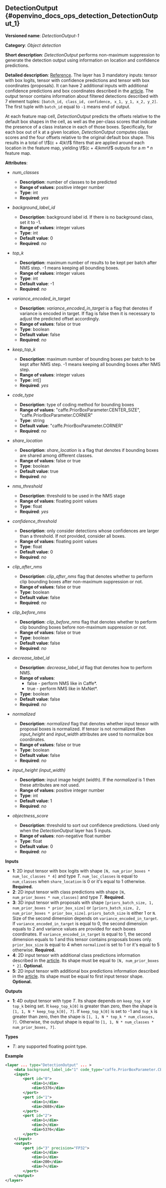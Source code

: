 ## DetectionOutput <a name="DetectionOutput"></a> {#openvino_docs_ops_detection_DetectionOutput_1}

**Versioned name**: *DetectionOutput-1*

**Category**: *Object detection*

**Short description**: *DetectionOutput* performs non-maximum suppression to generate the detection output using information on location and confidence predictions.

**Detailed description**: [Reference](https://arxiv.org/pdf/1512.02325.pdf). The layer has 3 mandatory inputs: tensor with box logits, tensor with confidence predictions and tensor with box coordinates (proposals). It can have 2 additional inputs with additional confidence predictions and box coordinates described in the [article](https://arxiv.org/pdf/1711.06897.pdf). The output tensor contains information about filtered detections described with 7 element tuples: `[batch_id, class_id, confidence, x_1, y_1, x_2, y_2]`. The first tuple with `batch_id` equal to `-1` means end of output.

At each feature map cell, *DetectionOutput* predicts the offsets relative to the default box shapes in the cell, as well as the per-class scores that indicate the presence of a class instance in each of those boxes. Specifically, for each box out of k at a given location, *DetectionOutput* computes class scores and the four offsets relative to the original default box shape. This results in a total of \f$(c + 4)k\f$ filters that are applied around each location in the feature map, yielding \f$(c + 4)kmn\f$ outputs for a *m \* n* feature map.

**Attributes**:

* *num_classes*

  * **Description**: number of classes to be predicted
  * **Range of values**: positive integer number
  * **Type**: int
  * **Required**: *yes*

* *background_label_id*

  * **Description**: background label id. If there is no background class, set it to -1.
  * **Range of values**: integer values
  * **Type**: int
  * **Default value**: 0
  * **Required**: *no*

* *top_k*

  * **Description**: maximum number of results to be kept per batch after NMS step. -1 means keeping all bounding boxes.
  * **Range of values**: integer values
  * **Type**: int
  * **Default value**: -1
  * **Required**: *no*

* *variance_encoded_in_target*

  * **Description**: *variance_encoded_in_target* is a flag that denotes if variance is encoded in target. If flag is false then it is necessary to adjust the predicted offset accordingly.
  * **Range of values**: false or true
  * **Type**: boolean
  * **Default value**: false
  * **Required**: *no*

* *keep_top_k*

  * **Description**: maximum number of bounding boxes per batch to be kept after NMS step. -1 means keeping all bounding boxes after NMS step.
  * **Range of values**: integer values
  * **Type**: int[]
  * **Required**: *yes*

* *code_type*

  * **Description**: type of coding method for bounding boxes
  * **Range of values**: "caffe.PriorBoxParameter.CENTER_SIZE", "caffe.PriorBoxParameter.CORNER"
  * **Type**: string
  * **Default value**: "caffe.PriorBoxParameter.CORNER"
  * **Required**: *no*

* *share_location*

  * **Description**: *share_location* is a flag that denotes if bounding boxes are shared among different classes.
  * **Range of values**: false or true
  * **Type**: boolean
  * **Default value**: true
  * **Required**: *no*

* *nms_threshold*

  * **Description**: threshold to be used in the NMS stage
  * **Range of values**: floating point values
  * **Type**: float
  * **Required**: *yes*

* *confidence_threshold*

  * **Description**: only consider detections whose confidences are larger than a threshold. If not provided, consider all boxes.
  * **Range of values**: floating point values
  * **Type**: float
  * **Default value**: 0
  * **Required**: *no*

* *clip_after_nms*

  * **Description**: *clip_after_nms* flag that denotes whether to perform clip bounding boxes after non-maximum suppression or not.
  * **Range of values**: false or true
  * **Type**: boolean
  * **Default value**: false
  * **Required**: *no*

* *clip_before_nms*

  * **Description**: *clip_before_nms* flag that denotes whether to perform clip bounding boxes before non-maximum suppression or not.
  * **Range of values**: false or true
  * **Type**: boolean
  * **Default value**: false
  * **Required**: *no*

* *decrease_label_id*

  * **Description**: *decrease_label_id* flag that denotes how to perform NMS.
  * **Range of values**:
    * false - perform NMS like in Caffe\*.
    * true - perform NMS like in MxNet\*.
  * **Type**: boolean
  * **Default value**: false
  * **Required**: *no*

* *normalized*

  * **Description**: *normalized* flag that denotes whether input tensor with proposal boxes is normalized. If tensor is not normalized then *input_height* and *input_width* attributes are used to normalize box coordinates.
  * **Range of values**: false or true
  * **Type**: boolean
  * **Default value**: false
  * **Required**: *no*

* *input_height (input_width)*

  * **Description**: input image height (width). If the *normalized* is 1 then these attributes are not used.
  * **Range of values**: positive integer number
  * **Type**: int
  * **Default value**: 1
  * **Required**: *no*

* *objectness_score*

  * **Description**: threshold to sort out confidence predictions. Used only when the *DetectionOutput* layer has 5 inputs.
  * **Range of values**: non-negative float number
  * **Type**: float
  * **Default value**: 0
  * **Required**: *no*

**Inputs**

* **1**: 2D input tensor with box logits with shape `[N, num_prior_boxes * num_loc_classes * 4]` and type *T*. `num_loc_classes` is equal to `num_classes` when `share_location` is 0 or it's equal to 1 otherwise. **Required.**
* **2**: 2D input tensor with class predictions with shape `[N, num_prior_boxes * num_classes]` and type *T*. **Required.**
* **3**: 3D input tensor with proposals with shape `[priors_batch_size, 1, num_prior_boxes * prior_box_size]` or `[priors_batch_size, 2, num_prior_boxes * prior_box_size]`. `priors_batch_size` is either 1 or `N`. Size of the second dimension depends on `variance_encoded_in_target`. If `variance_encoded_in_target` is equal to 0, the second dimension equals to 2 and variance values are provided for each boxes coordinates. If `variance_encoded_in_target` is equal to 1, the second dimension equals to 1 and this tensor contains proposals boxes only. `prior_box_size` is equal to 4 when `normalized` is set to 1 or it's equal to 5 otherwise. **Required.**
* **4**: 2D input tensor with additional class predictions information described in the [article](https://arxiv.org/pdf/1711.06897.pdf). Its shape must be equal to `[N, num_prior_boxes * 2]`. **Optional.**
* **5**: 2D input tensor with additional box predictions information described in the [article](https://arxiv.org/pdf/1711.06897.pdf). Its shape must be equal to first input tensor shape. **Optional.**

**Outputs**

* **1**: 4D output tensor with type *T*. Its shape depends on `keep_top_k` or `top_k` being set. It `keep_top_k[0]` is greater than zero, then the shape is `[1, 1, N * keep_top_k[0], 7]`. If `keep_top_k[0]` is set to -1 and `top_k` is greater than zero, then the shape is `[1, 1, N * top_k * num_classes, 7]`. Otherwise, the output shape is equal to `[1, 1, N * num_classes * num_prior_boxes, 7]`.

**Types**

* *T*: any supported floating point type.


**Example**

```xml
<layer ... type="DetectionOutput" ... >
    <data background_label_id="1" code_type="caffe.PriorBoxParameter.CENTER_SIZE" confidence_threshold="0.019999999552965164" input_height="1" input_width="1" keep_top_k="200" nms_threshold="0.44999998807907104" normalized="true" num_classes="2" share_location="true" top_k="200" variance_encoded_in_target="false" clip_after_nms="false" clip_before_nms="false" objectness_score="0" decrease_label_id="false"/>
    <input>
        <port id="0">
            <dim>1</dim>
            <dim>5376</dim>
        </port>
        <port id="1">
            <dim>1</dim>
            <dim>2688</dim>
        </port>
        <port id="2">
            <dim>1</dim>
            <dim>2</dim>
            <dim>5376</dim>
        </port>
    </input>
    <output>
        <port id="3" precision="FP32">
            <dim>1</dim>
            <dim>1</dim>
            <dim>200</dim>
            <dim>7</dim>
        </port>
    </output>
</layer>
```
